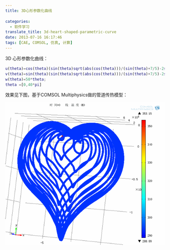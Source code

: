 ```yaml
---
title: 3D心形参数化曲线

categories:
  - 软件学习
translate_title: 3d-heart-shaped-parametric-curve
date: 2013-07-16 16:17:46
tags: [CAE, COMSOL, 仿真, 计算]
---
```


3D 心形参数化曲线：

```matlab
u(theta)=cos(theta)(sin(theta)sqrt(abs(cos(theta)))/(sin(theta)+7/5)-2sin(theta)+2)(theta(40pi-theta)); 
v(theta)=sin(theta)(sin(theta)sqrt(abs(cos(theta)))/(sin(theta)+7/5)-2sin(theta)+2)(theta(40pi-theta)); 
w(theta)=50*theta; 
theta =[0,40*pi]
```

效果见下图，基于COMSOL Multiphysics做的管道传热模型：

![](/assets/img/blogimgs/cax/3D-Heart.gif) 